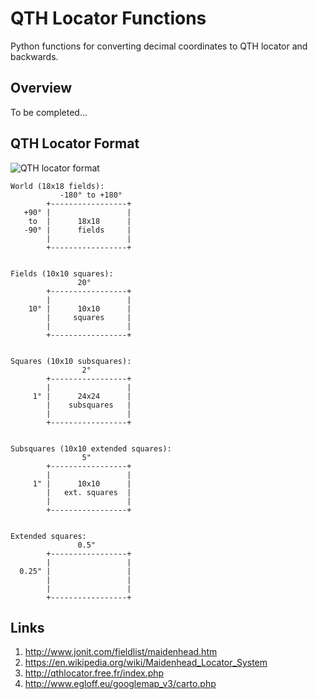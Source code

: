 # QTH Locator Functions
Python functions for converting decimal coordinates to QTH locator and backwards.

## Overview
To be completed...

## QTH Locator Format

![QTH locator format](https://raw.githubusercontent.com/4x5dm/qth_locator_functions/master/images/qth_locator_format.png)

```
World (18x18 fields):
           -180° to +180°
        +-----------------+
   +90° |                 |
    to  |      18x18      |
   -90° |      fields     |
        |                 |
        +-----------------+

	   
Fields (10x10 squares):
               20°
        +-----------------+
        |                 |
    10° |      10x10      |
        |     squares     |
        |                 |
        +-----------------+

	   
Squares (10x10 subsquares):
                2°
        +-----------------+
        |                 |
     1° |      24x24      |
        |    subsquares   |
        |                 |
        +-----------------+


Subsquares (10x10 extended squares):
                5"
        +-----------------+
        |                 |
     1" |      10x10      |
        |   ext. squares  |
        |                 |
        +-----------------+


Extended squares:
               0.5"
        +-----------------+
        |                 |
  0.25" |                 |
        |                 |
        |                 |
        +-----------------+
```
       


## Links
1. http://www.jonit.com/fieldlist/maidenhead.htm
2. https://en.wikipedia.org/wiki/Maidenhead_Locator_System
3. http://qthlocator.free.fr/index.php
4. http://www.egloff.eu/googlemap_v3/carto.php

